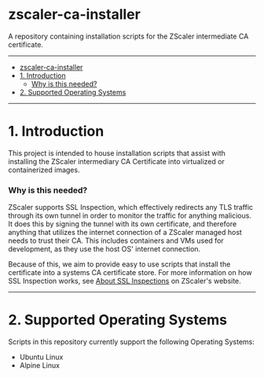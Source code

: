 # zscaler-ca-installer
A repository containing installation scripts for the ZScaler intermediate CA certificate.

---

- [zscaler-ca-installer](#zscaler-ca-installer)
- [1. Introduction](#1-introduction)
    - [Why is this needed?](#why-is-this-needed)
- [2. Supported Operating Systems](#2-supported-operating-systems)

---

# 1. Introduction

This project is intended to house installation scripts that assist with installing the ZScaler intermediary CA Certificate into virtualized or containerized images. 

### Why is this needed?

ZScaler supports SSL Inspection, which effectively redirects any TLS traffic through its own tunnel in order to monitor the traffic for anything malicious. It does this by signing the tunnel with its own certificate, and therefore anything that utilizes the internet connection of a ZScaler managed host needs to trust their CA. This includes containers and VMs used for development, as they use the host OS' internet connection. 

Because of this, we aim to provide easy to use scripts that install the certificate into a systems CA certificate store. For more information on how SSL Inspection works, see [About SSL Inspections](https://help.zscaler.com/zia/about-ssl-inspection) on ZScaler's website. 

--- 

# 2. Supported Operating Systems

Scripts in this repository currently support the following Operating Systems:

* Ubuntu Linux
* Alpine Linux

